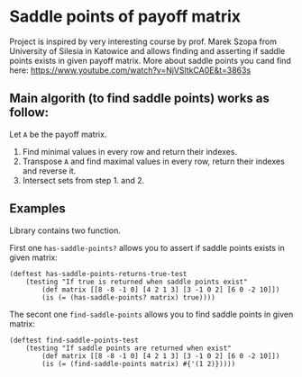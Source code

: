 # Saddle points of payoff matrix

Project is inspired by very interesting course by prof. Marek Szopa from University of Silesia in Katowice and allows finding and asserting if saddle points exists in given payoff matrix. More about saddle points you cand find here: https://www.youtube.com/watch?v=NjVSltkCA0E&t=3863s

## Main algorith (to find saddle points) works as follow:

Let `A` be the payoff matrix.

1. Find minimal values in every row and return their indexes.
2. Transpose `A` and find maximal values in every row, return their indexes and reverse it.
3. Intersect sets from step 1. and 2.


## Examples

Library contains two function. 

First one `has-saddle-points?` allows you to assert if saddle points exists in given matrix:

    (deftest has-saddle-points-returns-true-test
        (testing "If true is returned when saddle points exist"
            (def matrix [[8 -8 -1 0] [4 2 1 3] [3 -1 0 2] [6 0 -2 10]])
            (is (= (has-saddle-points? matrix) true))))
            
The secont one `find-saddle-points` allows you to find saddle points in given matrix:

    (deftest find-saddle-points-test
        (testing "If saddle points are returned when exist"
            (def matrix [[8 -8 -1 0] [4 2 1 3] [3 -1 0 2] [6 0 -2 10]])
            (is (= (find-saddle-points matrix) #{'(1 2)}))))